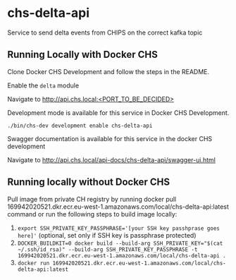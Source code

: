 # chs-delta-api
Service to send delta events from CHIPS on the correct kafka topic

## Running Locally with Docker CHS
Clone Docker CHS Development and follow the steps in the README.

Enable the `delta` module

Navigate to http://api.chs.local:<PORT_TO_BE_DECIDED>

Development mode is available for this service in Docker CHS Development.

`./bin/chs-dev development enable chs-delta-api`

Swagger documentation is available for this service in the docker CHS development

Navigate to http://api.chs.local/api-docs/chs-delta-api/swagger-ui.html

## Running locally without Docker CHS
Pull image from private CH registry by running docker pull 169942020521.dkr.ecr.eu-west-1.amazonaws.com/local/chs-delta-api:latest command or run the following steps to build image locally:

1. `export SSH_PRIVATE_KEY_PASSPHRASE='[your SSH key passhprase goes here]'` (optional, set only if SSH key is passphrase protected)
2. `DOCKER_BUILDKIT=0 docker build --build-arg SSH_PRIVATE_KEY="$(cat ~/.ssh/id_rsa)" --build-arg SSH_PRIVATE_KEY_PASSPHRASE -t 169942020521.dkr.ecr.eu-west-1.amazonaws.com/local/chs-delta-api .`
3. `docker run 169942020521.dkr.ecr.eu-west-1.amazonaws.com/local/chs-delta-api:latest`